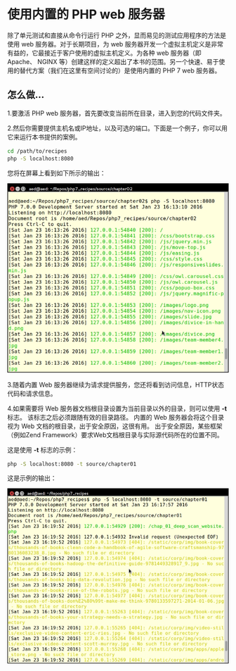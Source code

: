 # 使用内置的 PHP web 服务器

除了单元测试和直接从命令行运行 PHP 之外，显而易见的测试应用程序的方法是使用 web 服务器。对于长期项目，为 web 服务器开发一个虚拟主机定义是非常有益的，它最接近于客户使用的虚拟主机定义。为各种 web 服务器（即 Apache、 NGINX 等）创建这样的定义超出了本书的范围。另一个快速、易于使用的替代方案（我们在这里有空间讨论的）是使用内置的 PHP 7 web 服务器。

## 怎么做...

1.要激活 PHP web 服务器，首先要改变当前所在目录，进入到您的代码文件夹。

2.然后你需要提供主机名或IP地址，以及可选的端口。下面是一个例子，你可以用它来运行本书提供的案例。

```bash
cd /path/to/recipes
php -S localhost:8080
```

 您将在屏幕上看到如下所示的输出：

![](../../.gitbook/assets/image%20%283%29.png)

3.随着内置 Web 服务器继续为请求提供服务，您还将看到访问信息，HTTP状态代码和请求信息。

4.如果需要将 Web 服务器文档根目录设置为当前目录以外的目录，则可以使用 **-t** 标志。 该标志之后必须跟随有效的目录路径。 内置的 Web 服务器会将这个目录视为 Web 文档的根目录，出于安全原因，这很有用。 出于安全原因，某些框架（例如Zend Framework）要求Web文档根目录与实际源代码所在的位置不同。

这是使用 **-t** 标志的示例：

```bash
php -S localhost:8080 -t source/chapter01
```

这是示例的输出：

![](../../.gitbook/assets/image%20%285%29.png)

